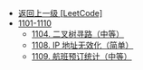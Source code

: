 - [返回上一级 [LeetCode]](LeetCode/)
- [1101-1110](LeetCode/1101-1110/)
  - [1104. 二叉树寻路（中等）](LeetCode/1101-1110/1104.%20二叉树寻路（中等）.md)
  - [1108. IP 地址无效化（简单）](LeetCode/1101-1110/1108.%20IP%20地址无效化（简单）.md)
  - [1109. 航班预订统计（中等）](LeetCode/1101-1110/1109.%20航班预订统计（中等）.md)

